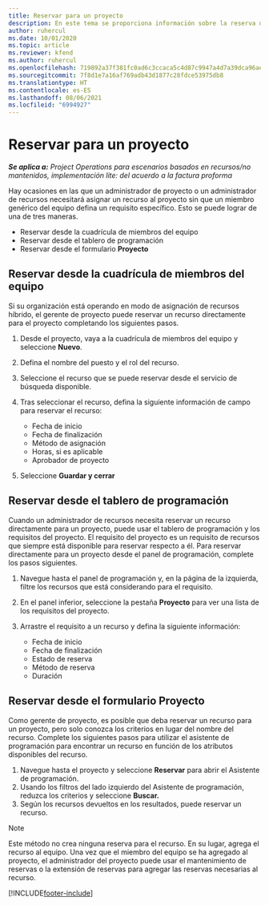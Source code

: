 ```yaml
---
title: Reservar para un proyecto
description: En este tema se proporciona información sobre la reserva de un recurso para un proyecto.
author: ruhercul
ms.date: 10/01/2020
ms.topic: article
ms.reviewer: kfend
ms.author: ruhercul
ms.openlocfilehash: 719892a37f381fc0ad6c3ccaca5c4d87c9947a4d7a39dca96aef464d04a71af0
ms.sourcegitcommit: 7f8d1e7a16af769adb43d1877c28fdce53975db8
ms.translationtype: HT
ms.contentlocale: es-ES
ms.lasthandoff: 08/06/2021
ms.locfileid: "6994927"
---
```

# <a name="book-to-a-project"></a>Reservar para un proyecto

_**Se aplica a:** Project Operations para escenarios basados en recursos/no mantenidos, implementación lite: del acuerdo a la factura proforma_

Hay ocasiones en las que un administrador de proyecto o un administrador de recursos necesitará asignar un recurso al proyecto sin que un miembro genérico del equipo defina un requisito específico. Esto se puede lograr de una de tres maneras.

- Reservar desde la cuadrícula de miembros del equipo
- Reservar desde el tablero de programación
- Reservar desde el formulario **Proyecto**

## <a name="book-from-the-team-member-grid"></a>Reservar desde la cuadrícula de miembros del equipo

Si su organización está operando en modo de asignación de recursos híbrido, el gerente de proyecto puede reservar un recurso directamente para el proyecto completando los siguientes pasos.

1. Desde el proyecto, vaya a la cuadrícula de miembros del equipo y seleccione **Nuevo**.
2. Defina el nombre del puesto y el rol del recurso.
3. Seleccione el recurso que se puede reservar desde el servicio de búsqueda disponible.
4. Tras seleccionar el recurso, defina la siguiente información de campo para reservar el recurso:

    - Fecha de inicio
    - Fecha de finalización
    - Método de asignación
    - Horas, si es aplicable
    - Aprobador de proyecto

6. Seleccione **Guardar y cerrar**

## <a name="book-from-the-schedule-board"></a>Reservar desde el tablero de programación

Cuando un administrador de recursos necesita reservar un recurso directamente para un proyecto, puede usar el tablero de programación y los requisitos del proyecto. El requisito del proyecto es un requisito de recursos que siempre está disponible para reservar respecto a él. Para reservar directamente para un proyecto desde el panel de programación, complete los pasos siguientes.

1. Navegue hasta el panel de programación y, en la página de la izquierda, filtre los recursos que está considerando para el requisito.
2. En el panel inferior, seleccione la pestaña **Proyecto** para ver una lista de los requisitos del proyecto.
3. Arrastre el requisito a un recurso y defina la siguiente información:

    - Fecha de inicio
    - Fecha de finalización
    - Estado de reserva
    - Método de reserva
    - Duración

## <a name="book-from-the-project-form"></a>Reservar desde el formulario Proyecto

Como gerente de proyecto, es posible que deba reservar un recurso para un proyecto, pero solo conozca los criterios en lugar del nombre del recurso. Complete los siguientes pasos para utilizar el asistente de programación para encontrar un recurso en función de los atributos disponibles del recurso. 

1. Navegue hasta el proyecto y seleccione **Reservar** para abrir el Asistente de programación.
2. Usando los filtros del lado izquierdo del Asistente de programación, reduzca los criterios y seleccione **Buscar.**
3. Según los recursos devueltos en los resultados, puede reservar un recurso.

> [!NOTE]
> Este método no crea ninguna reserva para el recurso. En su lugar, agrega el recurso al equipo. Una vez que el miembro del equipo se ha agregado al proyecto, el administrador del proyecto puede usar el mantenimiento de reservas o la extensión de reservas para agregar las reservas necesarias al recurso.


[!INCLUDE[footer-include](../includes/footer-banner.md)]